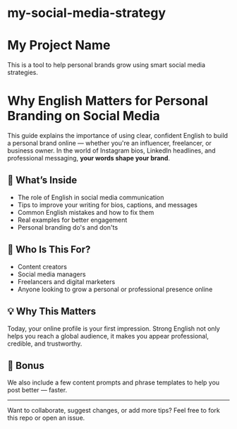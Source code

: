 # my-social-media-strategy
# My Project Name
This is a tool to help personal brands grow using smart social media strategies.
# Why English Matters for Personal Branding on Social Media

This guide explains the importance of using clear, confident English to build a personal brand online — whether you're an influencer, freelancer, or business owner. In the world of Instagram bios, LinkedIn headlines, and professional messaging, **your words shape your brand**.

## 📌 What’s Inside
- The role of English in social media communication
- Tips to improve your writing for bios, captions, and messages
- Common English mistakes and how to fix them
- Real examples for better engagement
- Personal branding do's and don'ts

## 🎯 Who Is This For?
- Content creators
- Social media managers
- Freelancers and digital marketers
- Anyone looking to grow a personal or professional presence online

## 💡 Why This Matters
Today, your online profile is your first impression. Strong English not only helps you reach a global audience, it makes you appear professional, credible, and trustworthy.  

## 🚀 Bonus
We also include a few content prompts and phrase templates to help you post better — faster.

---

Want to collaborate, suggest changes, or add more tips? Feel free to fork this repo or open an issue.

